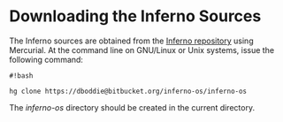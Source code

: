 # Downloading the Inferno Sources

The Inferno sources are obtained from the [Inferno repository](https://bitbucket.org/inferno-os/inferno-os) using Mercurial. At the command line on GNU/Linux or Unix systems, issue the following command:

```
#!bash

hg clone https://dboddie@bitbucket.org/inferno-os/inferno-os
```
The *inferno-os* directory should be created in the current directory.